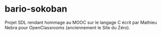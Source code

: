 # bario-sokoban
Projet SDL rendant hommage au MOOC sur le langage C écrit par Mathieu Nebra pour OpenClassrooms (anciennement le Site du Zéro).
